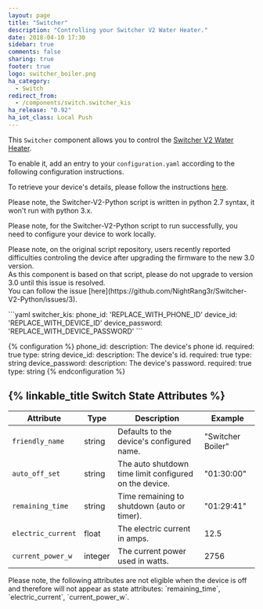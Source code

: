 ```yaml
---
layout: page
title: "Switcher"
description: "Controlling your Switcher V2 Water Heater."
date: 2018-04-10 17:30
sidebar: true
comments: false
sharing: true
footer: true
logo: switcher_boiler.png
ha_category:
  - Switch
redirect_from:
  - /components/switch.switcher_kis
ha_release: "0.92"
ha_iot_class: Local Push
---
```


This `Switcher` component allows you to control the [Switcher V2 Water Heater](https://www.switcher.co.il/).

To enable it, add an entry to your `configuration.yaml` according to the following configuration instructions.

To retrieve your device's details, please follow the instructions [here](https://github.com/NightRang3r/Switcher-V2-Python).

<p class='note warning'>
  Please note, the Switcher-V2-Python script is written in python 2.7 syntax, it won't run with python 3.x.
</p>
<p class='note warning'>
  Please note, for the Switcher-V2-Python script to run successfully, you need to configure your device to work locally.
</p>
<p class='note warning'>
  Please note, on the original script repository, users recently reported difficulties controling the device after upgrading the firmware to the new 3.0 version.</br>
  As this component is based on that script, please do not upgrade to version 3.0 until this issue is resolved.</br>
  You can follow the issue [here](https://github.com/NightRang3r/Switcher-V2-Python/issues/3).
</p>
```yaml
switcher_kis:
  phone_id: 'REPLACE_WITH_PHONE_ID'
  device_id: 'REPLACE_WITH_DEVICE_ID'
  device_password: 'REPLACE_WITH_DEVICE_PASSWORD'
```

{% configuration %}
phone_id:
  description: The device's phone id.
  required: true
  type: string
device_id:
  description: The device's id.
  required: true
  type: string
device_password:
  description: The device's password.
  required: true
  type: string
{% endconfiguration %}

## {% linkable_title Switch State Attributes %}

| Attribute | Type | Description | Example |
| --------- | ---- | ----------- | ------- |
| `friendly_name` | string | Defaults to the device's configured name. | "Switcher Boiler" |
| `auto_off_set` | string | The auto shutdown time limit configured on the device. | "01:30:00" |
| `remaining_time` | string | Time remaining to shutdown (auto or timer). | "01:29:41" |
| `electric_current` | float | The electric current in amps. | 12.5 |
| `current_power_w` | integer | The current power used in watts. | 2756 |

<p class='note warning'>
  Please note, the following attributes are not eligible when the device is off and therefore will not appear as state attributes: `remaining_time`, `electric_current`, `current_power_w`.
</p>
